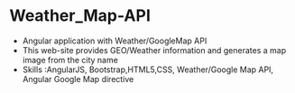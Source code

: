 # Weather_Map-API
- Angular application with Weather/GoogleMap API 
- This web-site provides GEO/Weather information and generates a map image from the city name
- Skills :AngularJS, Bootstrap,HTML5,CSS, Weather/Google Map API, Angular Google Map directive
